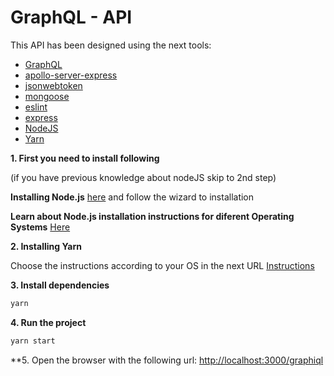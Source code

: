 # GraphQL - API

This API has been designed using the next tools:

- [GraphQL]()
- [apollo-server-express]()
- [jsonwebtoken]()
- [mongoose]()
- [eslint]()
- [express]()
- [NodeJS](https://nodejs.org/)
- [Yarn](https://yarnpkg.com/lang/en/)

**1. First you need to install following**

(if you have previous knowledge about nodeJS skip to 2nd step)

**Installing Node.js**
[here](https://nodejs.org/en/download/) and follow the wizard to installation
 
**Learn about Node.js installation instructions for diferent Operating Systems** 
 [Here](https://nodejs.org/en/download/package-manager/)

**2. Installing Yarn**

Choose the instructions according to your OS in the next URL
[Instructions](https://yarnpkg.com/en/docs/install)

**3. Install dependencies**

```bash
yarn
```
**4. Run the project**

```bash
yarn start
```
**5. Open the browser with the following url:
[http://localhost:3000/graphiql](http://localhost:3000/graphiql)
